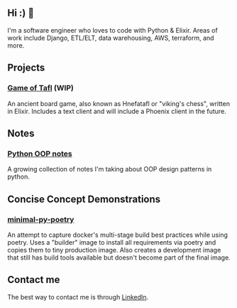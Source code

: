 ## Hi :) 👋

I'm a software engineer who loves to code with Python & Elixir. Areas of work include Django, ETL/ELT, data warehousing, AWS, terraform, and more.

## Projects

### [Game of Tafl](https://github.com/rengler33/tafl) (WIP)

An ancient board game, also known as Hnefatafl or "viking's chess", written in Elixir. Includes a text client and will include a Phoenix client in the future.


## Notes

### [Python OOP notes](https://github.com/rengler33/python_oop)

A growing collection of notes I'm taking about OOP design patterns in python.


## Concise Concept Demonstrations

### [minimal-py-poetry](https://github.com/rengler33/minimal-py-poetry)

An attempt to capture docker's multi-stage build best practices while using poetry. Uses a "builder" image to install all requirements via poetry and copies them to tiny production image. Also creates a development image that still has build tools available but doesn't become part of the final image.


## Contact me

The best way to contact me is through [LinkedIn](https://www.linkedin.com/in/rengler33/).
